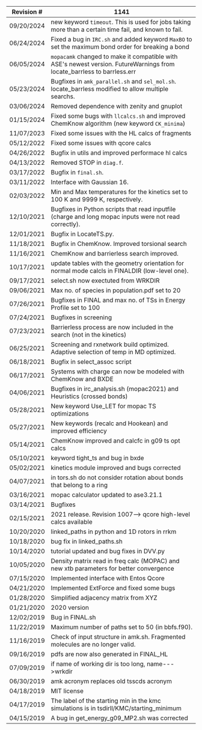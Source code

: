 | Revision # | 	1141 |
| ----------	 | ----------|
|09/20/2024|	new keyword <code>timeout</code>. This is used for jobs taking more than a certain time fail, and known to fail.|
|06/24/2024|	Fixed a bug in <code>IRC.sh</code> and added keyword <code>MaxBO</code> to set the maximum bond order for breaking a bond |
|06/05/2024|    <code>mopacamk</code> changed to make it compatible with ASE's newest version. FutureWarnings from locate_barrless to barrless.err|
| 05/23/2024|   Bugfixes in <code>amk_parallel.sh</code> and <code>sel_mol.sh</code>. locate_barrless modified to allow multiple searchs.| 
| 03/06/2024| 	Removed dependence with zenity and gnuplot| 
| 01/15/2024| 	Fixed some bugs with <code>llcalcs.sh</code> and improved ChemKnow algorithm (new keyword <code>CK_minima</code>)| 
| 11/07/2023| 	Fixed some issues with the HL calcs of fragments| 
| 05/12/2022| 	Fixed some issues with qcore calcs| 
| 04/26/2022| 	Bugfix in utils and improved performace hl calcs| 
| 04/13/2022| 	Removed STOP in <code>diag.f</code>.| 
| 03/17/2022| 	Bugfix in <code>final.sh</code>.| 
| 03/11/2022| 	Interface with Gaussian 16.| 
| 02/03/2022| 	Min and Max temperatures for the kinetics set to 100 K and 9999 K, respectively.| 
| 12/10/2021| 	Bugfixes in Python scripts that read inputfile (charge and long mopac inputs were not read correctly).| 
| 12/01/2021| 	Bugfix in LocateTS.py.| 
| 11/18/2021| 	Bugfix in ChemKnow. Improved torsional search| 
| 11/16/2021| 	ChemKnow and barrierless search improved. | 
| 10/17/2021| 	update tables with the geometry orientation for normal mode calcls in FINALDIR (low-level one). | 
| 09/17/2021| 	select.sh now exectuted from WRKDIR| 
| 09/06/2021| 	Max no. of species in population.pdf set to 20| 
| 07/26/2021| 	Bugfixes in FINAL and max no. of TSs in Energy Profile set to 100|
| 07/24/2021| 	Bugfixes in screening|
| 07/23/2021| 	Barrierless process are now included in the search (not in the kinetics)|
| 06/25/2021| 	Screening and rxnetwork build optimized. Adaptive selection of temp in MD optimized.|
| 06/18/2021| 	Bugfix in select_assoc script|
| 06/17/2021| 	Systems with charge can now be modeled with ChemKnow and BXDE|
| 04/06/2021| 	Bugfixes in irc_analysis.sh (mopac2021) and Heuristics (crossed bonds)|
| 05/28/2021| 	New keyword Use_LET for mopac TS optimizations|
| 05/27/2021| 	New keywords (recalc and Hookean) and improved efficiency|
| 05/14/2021| 	ChemKnow improved and calcfc in g09 ts opt calcs|
| 05/10/2021| 	keyword tight_ts and bug in bxde|
| 05/02/2021| 	kinetics module improved and bugs corrected|
| 04/07/2021| 	in tors.sh do not consider rotation about bonds that belong to a ring|
| 03/16/2021| 	mopac calculator updated to ase3.21.1|
| 03/14/2021| 	Bugfixes|
| 02/15/2021| 	2021 release. Revision 1007--> qcore high-level calcs available|
| 10/20/2020| 	linked_paths in python and 1D rotors in rrkm|
| 10/18/2020| 	bug fix in linked_paths.sh|
| 10/14/2020| 	tutorial updated and bug fixes in DVV.py|
| 10/05/2020| 	Density matrix read in freq calc (MOPAC) and new xtb parameters for better convergence|
| 07/15/2020| 	Implemented interface with Entos Qcore|
| 04/21/2020| 	Implemented ExtForce and fixed some bugs|
| 01/28/2020| 	Simplified adjacency matrix from XYZ|
| 01/21/2020| 	2020 version|
| 12/02/2019| 	Bug in FINAL.sh|
| 11/22/2019| 	Maximum number of paths set to 50 (in bbfs.f90).|
| 11/16/2019| 	Check of input structure in amk.sh. Fragmented molecules are no longer valid.|
| 09/16/2019| 	pdfs are now also generated in FINAL_HL|
| 07/09/2019| 	if name of working dir is too long, name--->wrkdir|
| 06/30/2019| 	amk acronym replaces old tsscds acronym|
| 04/18/2019| 	MIT license|
| 04/17/2019| 	The label of the starting min in the kmc simulations is in tsdirll/KMC/starting_minimum|
| 04/15/2019| 	A bug in get_energy_g09_MP2.sh was corrected|
		
